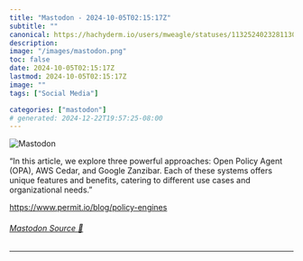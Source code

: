 ```yaml
---
title: "Mastodon - 2024-10-05T02:15:17Z"
subtitle: ""
canonical: https://hachyderm.io/users/mweagle/statuses/113252402328113010
description:
image: "/images/mastodon.png"
toc: false
date: 2024-10-05T02:15:17Z
lastmod: 2024-10-05T02:15:17Z
image: ""
tags: ["Social Media"]

categories: ["mastodon"]
# generated: 2024-12-22T19:57:25-08:00
---
```

![Mastodon](/images/mastodon.png)

<p>“In this article, we explore three powerful approaches: Open Policy Agent (OPA), AWS Cedar, and Google Zanzibar. Each of these systems offers unique features and benefits, catering to different use cases and organizational needs.”</p><p><a href="https://www.permit.io/blog/policy-engines" target="_blank" rel="nofollow noopener noreferrer" translate="no"><span class="invisible">https://www.</span><span class="">permit.io/blog/policy-engines</span><span class="invisible"></span></a></p>


###### [Mastodon Source 🐘](https://hachyderm.io/@mweagle/113252402328113010)

___
